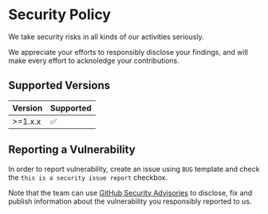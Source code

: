 # Security Policy

We take security risks in all kinds of our activities seriously.

We appreciate your efforts to responsibly disclose your findings, and will make every effort to acknoledge your contributions.

## Supported Versions

| Version | Supported          |
| ------- | ------------------ |
| >=1.x.x | :white_check_mark: |

## Reporting a Vulnerability

In order to report vulnerability, create an issue using `BUG` template and check the `this is a security issue report` checkbox.

Note that the team can use [GitHub Security Advisories](https://help.github.com/en/github/managing-security-vulnerabilities/about-github-security-advisories) to disclose, fix and publish information about the vulnerability you responsibly reported to us.
